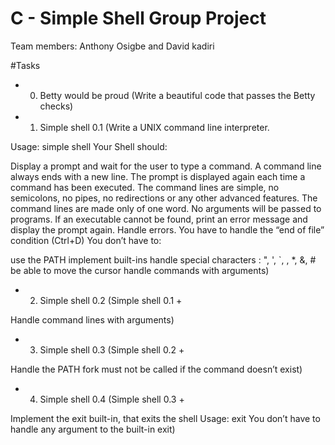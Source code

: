 <h1>C - Simple Shell Group Project</h1>

Team members: Anthony Osigbe and David kadiri

#Tasks 

* 0. Betty would be proud
(Write a beautiful code that passes the Betty checks)

* 1. Simple shell 0.1
(Write a UNIX command line interpreter.

Usage: simple shell
Your Shell should:

Display a prompt and wait for the user to type a command. A command line always ends with a new line.
The prompt is displayed again each time a command has been executed.
The command lines are simple, no semicolons, no pipes, no redirections or any other advanced features.
The command lines are made only of one word. No arguments will be passed to programs.
If an executable cannot be found, print an error message and display the prompt again.
Handle errors.
You have to handle the “end of file” condition (Ctrl+D)
You don’t have to:

use the PATH
implement built-ins
handle special characters : ", ', `, \, *, &, #
be able to move the cursor
handle commands with arguments)

* 2. Simple shell 0.2
(Simple shell 0.1 +

Handle command lines with arguments)

* 3. Simple shell 0.3 
(Simple shell 0.2 +

Handle the PATH
fork must not be called if the command doesn’t exist)

* 4. Simple shell 0.4 
 (Simple shell 0.3 +

Implement the exit built-in, that exits the shell
Usage: exit
You don’t have to handle any argument to the built-in exit)
